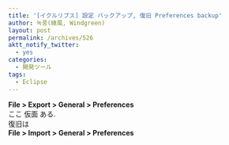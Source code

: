 ```yaml
---
title: '[イクルリブス] 設定 バックアップ, 復旧 Preferences backup'
author: 녹풍(綠風, Windgreen)
layout: post
permalink: /archives/526
aktt_notify_twitter:
  - yes
categories:
  - 開発ツール
tags:
  - Eclipse
---
```

<div>
  <b>File > Export > General > Preferences</b>
</div>

<div>
  ここ 仮面 ある.
</div>

<div>
  復旧は
</div>

<div>
  <b>File > Import > General > Preferences</b>
</div>